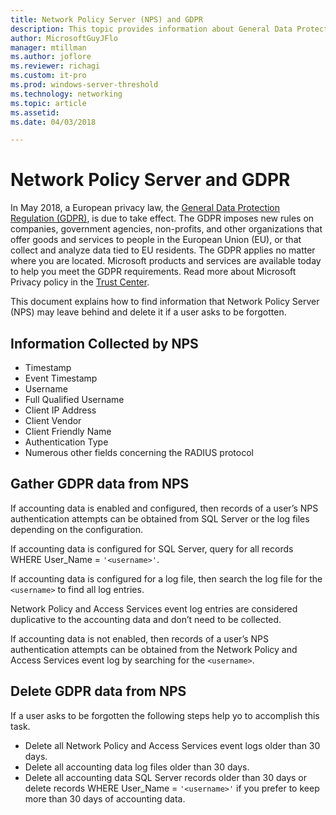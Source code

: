 ```yaml
---
title: Network Policy Server (NPS) and GDPR
description: This topic provides information about General Data Protection Regulation (GDPR)and Network Policy Server in Windows Server 2016.
author: MicrosoftGuyJFlo
manager: mtillman
ms.author: joflore
ms.reviewer: richagi
ms.custom: it-pro
ms.prod: windows-server-threshold
ms.technology: networking
ms.topic: article
ms.assetid: 
ms.date: 04/03/2018

---
```

# Network Policy Server and GDPR

In May 2018, a European privacy law, the [General Data Protection Regulation (GDPR)](https://ec.europa.eu/info/law/law-topic/data-protection_en), is due to take effect. The GDPR imposes new rules on companies, government agencies, non-profits, and other organizations that offer goods and services to people in the European Union (EU), or that collect and analyze data tied to EU residents. The GDPR applies no matter where you are located.
Microsoft products and services are available today to help you meet the GDPR requirements. Read more about Microsoft Privacy policy in the [Trust Center](https://www.microsoft.com/trustcenter).

This document explains how to find information that Network Policy Server (NPS) may leave behind and delete it if a user asks to be forgotten.

## Information Collected by NPS

- Timestamp
- Event Timestamp
- Username
- Full Qualified Username
- Client IP Address
- Client Vendor
- Client Friendly Name
- Authentication Type
- Numerous other fields concerning the RADIUS protocol

## Gather GDPR data from NPS

If accounting data is enabled and configured, then records of a user’s NPS authentication attempts can be obtained from SQL Server or the log files depending on the configuration. 

If accounting data is configured for SQL Server, query for all records WHERE User_Name = `'<username>'`.

If accounting data is configured for a log file, then search the log file for the `<username>` to find all log entries.

Network Policy and Access Services event log entries are considered duplicative to the accounting data and don’t need to be collected.

If accounting data is not enabled, then records of a user’s NPS authentication attempts can be obtained from the Network Policy and Access Services event log by searching for the `<username>`.

## Delete GDPR data from NPS

If a user asks to be forgotten the following steps help yo to accomplish this task.

- Delete all Network Policy and Access Services event logs older than 30 days.
- Delete all accounting data log files older than 30 days.
- Delete all accounting data SQL Server records older than 30 days or delete records WHERE User_Name = `'<username>'` if you prefer to keep more than 30 days of accounting data.
